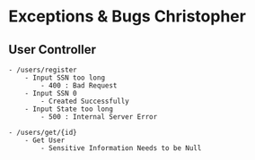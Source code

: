 # Exceptions & Bugs Christopher

## User Controller
    - /users/register
        - Input SSN too long
            - 400 : Bad Request
        - Input SSN 0 
            - Created Successfully
        - Input State too long
            - 500 : Internal Server Error

    - /users/get/{id}
        - Get User
            - Sensitive Information Needs to be Null
    